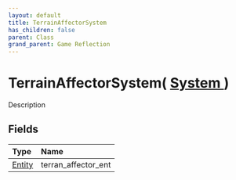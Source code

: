 ```yaml
---
layout: default
title: TerrainAffectorSystem
has_children: false
parent: Class
grand_parent: Game Reflection
---
```

# TerrainAffectorSystem( [ System ](/docs/game-reflection/classes/system) )
Description 

## Fields

| Type | Name |
|:-------------|:--------------|
| [Entity](/docs/game-reflection/classes/entity) | terran_affector_ent |


